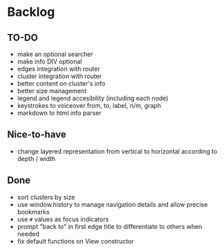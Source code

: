 # Backlog


## TO-DO

* make an optional searcher
* make info DIV optional
* edges integration with router
* cluster integration with router
* better content on cluster's info
* better size management
* legend and legend accesibility (including each node)
* keystrokes to voiceover from, to, label, n/m, graph
* markdown to html info parser


## Nice-to-have

* change layered representation from vertical to horizontal according to depth / width


## Done

* sort clusters by size
* use window.history to manage navigation details and allow precise bookmarks
* use `#` values as focus indicators
* prompt "back to" in first edge title to differentiate to others when needed
* fix default functions on View constructor
